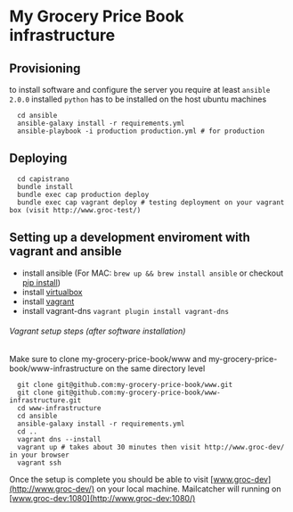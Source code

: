 # My Grocery Price Book infrastructure

## Provisioning

to install software and configure the server you require at least `ansible 2.0.0` installed
`python` has to be installed on the host ubuntu machines 

```
  cd ansible
  ansible-galaxy install -r requirements.yml
  ansible-playbook -i production production.yml # for production
```

## Deploying

```
  cd capistrano
  bundle install
  bundle exec cap production deploy
  bundle exec cap vagrant deploy # testing deployment on your vagrant box (visit http://www.groc-test/)
```

## Setting up a development enviroment with vagrant and ansible

* install ansible (For MAC: `brew up && brew install ansible` or checkout [pip install](http://docs.ansible.com/ansible/intro_installation.html#latest-releases-via-pip))
* install [virtualbox](https://www.virtualbox.org/wiki/Downloads)
* install [vagrant](https://www.vagrantup.com/downloads.html)
* install vagrant-dns `vagrant plugin install vagrant-dns`

###### Vagrant setup steps (after software installation)

Make sure to clone my-grocery-price-book/www and my-grocery-price-book/www-infrastructure on the same directory level

```shell
  git clone git@github.com:my-grocery-price-book/www.git
  git clone git@github.com:my-grocery-price-book/www-infrastructure.git
  cd www-infrastructure
  cd ansible
  ansible-galaxy install -r requirements.yml
  cd ..
  vagrant dns --install
  vagrant up # takes about 30 minutes then visit http://www.groc-dev/ in your browser
  vagrant ssh
```

Once the setup is complete you should be able to visit [www.groc-dev](http://www.groc-dev/) on your local machine.
Mailcatcher will running on [www.groc-dev:1080](http://www.groc-dev:1080/)